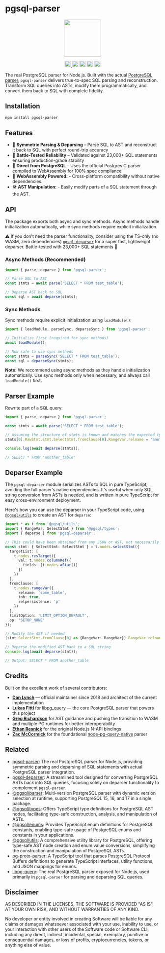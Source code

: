 # pgsql-parser 

<p align="center" width="100%">
  <img height="120" src="https://github.com/launchql/pgsql-parser/assets/545047/6440fa7d-918b-4a3b-8d1b-755d85de8bea" />
</p>

<p align="center" width="100%">
  <a href="https://github.com/launchql/pgsql-parser/actions/workflows/run-tests.yaml">
    <img height="20" src="https://github.com/launchql/pgsql-parser/actions/workflows/run-tests.yaml/badge.svg" />
  </a>
   <a href="https://www.npmjs.com/package/pgsql-parser"><img height="20" src="https://img.shields.io/npm/dt/pgsql-parser"></a>
   <a href="https://www.npmjs.com/package/pgsql-parser"><img height="20" src="https://img.shields.io/npm/dw/pgsql-parser"/></a>
   <a href="https://github.com/launchql/pgsql-parser/blob/main/LICENSE-MIT"><img height="20" src="https://img.shields.io/badge/license-MIT-blue.svg"/></a>
   <a href="https://www.npmjs.com/package/pgsql-parser"><img height="20" src="https://img.shields.io/github/package-json/v/launchql/pgsql-parser?filename=packages%2Fparser%2Fpackage.json"/></a>
</p>

The real PostgreSQL parser for Node.js. Built with the actual [PostgreSQL parser](https://github.com/pganalyze/libpg_query), `pgsql-parser` delivers true-to-spec SQL parsing and reconstruction. Transform SQL queries into ASTs, modify them programmatically, and convert them back to SQL with complete fidelity.

## Installation

```sh
npm install pgsql-parser
```

## Features

* 🔄 **Symmetric Parsing & Deparsing** – Parse SQL to AST and reconstruct it back to SQL with perfect round-trip accuracy
* 🧪 **Battle-Tested Reliability** – Validated against 23,000+ SQL statements ensuring production-grade stability  
* 🔧 **Direct from PostgreSQL** – Uses the official Postgres C parser compiled to WebAssembly for 100% spec compliance
* 🚀 **WebAssembly Powered:** - Cross-platform compatibility without native dependencies.
* 🛠️ **AST Manipulation:** - Easily modify parts of a SQL statement through the AST.

## API

The package exports both async and sync methods. Async methods handle initialization automatically, while sync methods require explicit initialization.

⚠️ If you don't need the parser functionality, consider using the TS-only (no WASM, zero dependencies) [`pgsql-deparser`](https://github.com/launchql/pgsql-parser/tree/main/packages/deparser) for a super fast, lightweight deparser. Battle-tested with 23,000+ SQL statements 🚀

### Async Methods (Recommended)

```typescript
import { parse, deparse } from 'pgsql-parser';

// Parse SQL to AST
const stmts = await parse('SELECT * FROM test_table');

// Deparse AST back to SQL
const sql = await deparse(stmts);
```

### Sync Methods

Sync methods require explicit initialization using `loadModule()`:

```typescript
import { loadModule, parseSync, deparseSync } from 'pgsql-parser';

// Initialize first (required for sync methods)
await loadModule();

// Now safe to use sync methods
const stmts = parseSync('SELECT * FROM test_table');
const sql = deparseSync(stmts);
```

**Note:** We recommend using async methods as they handle initialization automatically. Use sync methods only when necessary, and always call `loadModule()` first.

## Parser Example

Rewrite part of a SQL query:

```js
import { parse, deparse } from 'pgsql-parser';

const stmts = await parse('SELECT * FROM test_table');

// Assuming the structure of stmts is known and matches the expected type
stmts[0].RawStmt.stmt.SelectStmt.fromClause[0].RangeVar.relname = 'another_table';

console.log(await deparse(stmts));

// SELECT * FROM "another_table"
```

## Deparser Example

The `pgsql-deparser` module serializes ASTs to SQL in pure TypeScript, avoiding the full parser's native dependencies. It's useful when only SQL string conversion from ASTs is needed, and is written in pure TypeScript for easy cross-environment deployment.

Here's how you can use the deparser in your TypeScript code, using [`@pgsql/utils`](https://github.com/launchql/pgsql-parser/tree/main/packages/utils) to create an AST for `deparse`:

```ts
import * as t from '@pgsql/utils';
import { RangeVar, SelectStmt } from '@pgsql/types';
import { deparse } from 'pgsql-deparser';

// This could have been obtained from any JSON or AST, not necessarily @pgsql/utils
const stmt: { SelectStmt: SelectStmt } = t.nodes.selectStmt({
  targetList: [
    t.nodes.resTarget({
      val: t.nodes.columnRef({
        fields: [t.nodes.aStar()]
      })
    })
  ],
  fromClause: [
    t.nodes.rangeVar({
      relname: 'some_table',
      inh: true,
      relpersistence: 'p'
    })
  ],
  limitOption: 'LIMIT_OPTION_DEFAULT',
  op: 'SETOP_NONE'
});

// Modify the AST if needed  
(stmt.SelectStmt.fromClause[0] as {RangeVar: RangeVar}).RangeVar.relname = 'another_table';

// Deparse the modified AST back to a SQL string
console.log(await deparse(stmt));

// Output: SELECT * FROM another_table
```

## Credits

Built on the excellent work of several contributors:

* **[Dan Lynch](https://github.com/pyramation)** — official maintainer since 2018 and architect of the current implementation
* **[Lukas Fittl](https://github.com/lfittl)** for [libpg_query](https://github.com/pganalyze/libpg_query) — the core PostgreSQL parser that powers this project
* **[Greg Richardson](https://github.com/gregnr)** for AST guidance and pushing the transition to WASM and multiple PG runtimes for better interoperability
* **[Ethan Resnick](https://github.com/ethanresnick)** for the original Node.js N-API bindings
* **[Zac McCormick](https://github.com/zhm)** for the foundational [node-pg-query-native](https://github.com/zhm/node-pg-query-native) parser

## Related

* [pgsql-parser](https://www.npmjs.com/package/pgsql-parser): The real PostgreSQL parser for Node.js, providing symmetric parsing and deparsing of SQL statements with actual PostgreSQL parser integration.
* [pgsql-deparser](https://www.npmjs.com/package/pgsql-deparser): A streamlined tool designed for converting PostgreSQL ASTs back into SQL queries, focusing solely on deparser functionality to complement `pgsql-parser`.
* [@pgsql/parser](https://www.npmjs.com/package/@pgsql/parser): Multi-version PostgreSQL parser with dynamic version selection at runtime, supporting PostgreSQL 15, 16, and 17 in a single package.
* [@pgsql/types](https://www.npmjs.com/package/@pgsql/types): Offers TypeScript type definitions for PostgreSQL AST nodes, facilitating type-safe construction, analysis, and manipulation of ASTs.
* [@pgsql/enums](https://www.npmjs.com/package/@pgsql/enums): Provides TypeScript enum definitions for PostgreSQL constants, enabling type-safe usage of PostgreSQL enums and constants in your applications.
* [@pgsql/utils](https://www.npmjs.com/package/@pgsql/utils): A comprehensive utility library for PostgreSQL, offering type-safe AST node creation and enum value conversions, simplifying the construction and manipulation of PostgreSQL ASTs.
* [pg-proto-parser](https://www.npmjs.com/package/pg-proto-parser): A TypeScript tool that parses PostgreSQL Protocol Buffers definitions to generate TypeScript interfaces, utility functions, and JSON mappings for enums.
* [libpg-query](https://github.com/launchql/libpg-query-node): The real PostgreSQL parser exposed for Node.js, used primarily in `pgsql-parser` for parsing and deparsing SQL queries.

## Disclaimer

AS DESCRIBED IN THE LICENSES, THE SOFTWARE IS PROVIDED "AS IS", AT YOUR OWN RISK, AND WITHOUT WARRANTIES OF ANY KIND.

No developer or entity involved in creating Software will be liable for any claims or damages whatsoever associated with your use, inability to use, or your interaction with other users of the Software code or Software CLI, including any direct, indirect, incidental, special, exemplary, punitive or consequential damages, or loss of profits, cryptocurrencies, tokens, or anything else of value.